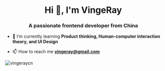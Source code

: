 <h1 align="center">Hi 👋, I'm VingeRay</h1>
<h3 align="center">A passionate frontend developer from China</h3>



- 🌱 I’m currently learning **Product thinking, Human-computer interaction theory, and UI Design**

- 📫 How to reach me **vingeray@gmail.com**

<p><img align="center" src="https://github-readme-stats.vercel.app/api?username=vingeraycn&show_icons=true&locale=en" alt="vingeraycn" /></p>



